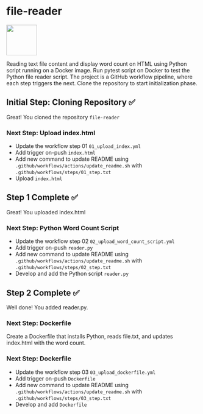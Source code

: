 # file-reader
[<img src="https://github.com/user-attachments/assets/5edd93c3-b713-4964-99b4-d203b654c42d" width="80" height="80">](https://georges034302.github.io/file-reader/)

Reading text file content and display word count on HTML using Python script running on a Docker image. Run pytest script on Docker to test the Python file reader script.
The project is a GitHub workflow pipeline, where each step triggers the next. 
Clone the repository to start initialization phase.

## Initial Step: Cloning Repository :white_check_mark:
Great! You cloned the repository `file-reader`
### Next Step: Upload index.html
- Update the workflow step 01 `01_upload_index.yml`
- Add trigger on-push `index.html`
- Add new command to update README using `.github/workflows/actions/update_readme.sh` with `.github/workflows/steps/01_step.txt`
- Upload `index.html`
## Step 1 Complete :white_check_mark:
Great! You uploaded index.html
### Next Step: Python Word Count Script
- Update the workflow step 02 `02_upload_word_count_script.yml`
- Add trigger on-push `reader.py`
- Add new command to update README using `.github/workflows/actions/update_readme.sh` with `.github/workflows/steps/02_step.txt`
- Develop and add the Python script `reader.py`
## Step 2 Complete :white_check_mark:
Well done! You added reader.py.
### Next Step: Dockerfile
Create a Dockerfile that installs Python, reads file.txt, and updates index.html with the word count.
### Next Step: Dockerfile
- Update the workflow step 03 `03_upload_dockerfile.yml`
- Add trigger on-push `Dockerfile`
- Add new command to update README using `.github/workflows/actions/update_readme.sh` with `.github/workflows/steps/03_step.txt`
- Develop and add `Dockerfile`
